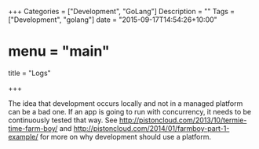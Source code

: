 +++
Categories = ["Development", "GoLang"]
Description = ""
Tags = ["Development", "golang"]
date = "2015-09-17T14:54:26+10:00"
# menu = "main"
title = "Logs"

+++

 The idea that development occurs locally and not in a managed platform can be a bad one. If an app is going to run with concurrency, it needs to be continuously tested that way. See http://pistoncloud.com/2013/10/termie-time-farm-boy/ and http://pistoncloud.com/2014/01/farmboy-part-1-example/ for more on why development should use a platform.
